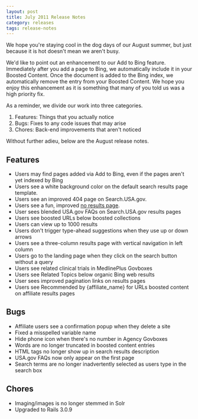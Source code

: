 ```yaml
---
layout: post
title: July 2011 Release Notes
category: releases
tags: release-notes
---
```


We  hope you're staying cool in the dog days of our August summer, but just because it is hot doesn't mean we aren't busy. 

We'd like to point out an enhancement to our Add to Bing feature.  Immediately after you add a page to Bing, we automatically include it in  your Boosted Content. Once the document is added to the Bing index, we  automatically remove the entry from your Boosted Content. We hope you  enjoy this enhancement as it is something that many of you told us was a  high priority fix.

As a reminder, we divide our work into three categories.

1. Features: Things that you actually notice
1. Bugs: Fixes to any code issues that may arise
1. Chores: Back-end improvements that aren't noticed

Without further adieu, below are the August release notes.

## Features

* Users may find pages added via Add to Bing, even if the pages aren't yet indexed by Bing
* Users see a white background color on the default search results page template. 
* Users see an improved 404 page on Search.USA.gov. 
* Users see a fun, improved [no results page](http://search.usa.gov/search?query=thisisapagewithnoresults).
* User sees blended USA.gov FAQs on Search.USA.gov results pages
* Users see boosted URLs below boosted collections
* Users can view up to 1000 results
* Users don't trigger type-ahead suggestions when they use up or down arrows
* Users see a three-column results page with vertical navigation in left column
* Users go to the landing page when they click on the search button without a query 
* Users see related clinical trials in MedlinePlus Govboxes
* Users see Related Topics below organic Bing web results
* User sees improved pagination links on results pages
* Users see Recommended by {affiliate_name} for URLs boosted content on affiliate results pages 

## Bugs 

* Affiliate users see a confirmation popup when they delete a site
* Fixed a misspelled variable name
* Hide phone icon when there's no number in Agency Govboxes
* Words are no longer truncated in boosted content entries
* HTML tags no longer show up in search results description
* USA.gov FAQs now only appear on the first page
* Search terms are no longer inadvertently selected as users type in the search box

## Chores

* Imaging/images is no longer stemmed in Solr
* Upgraded to Rails 3.0.9
